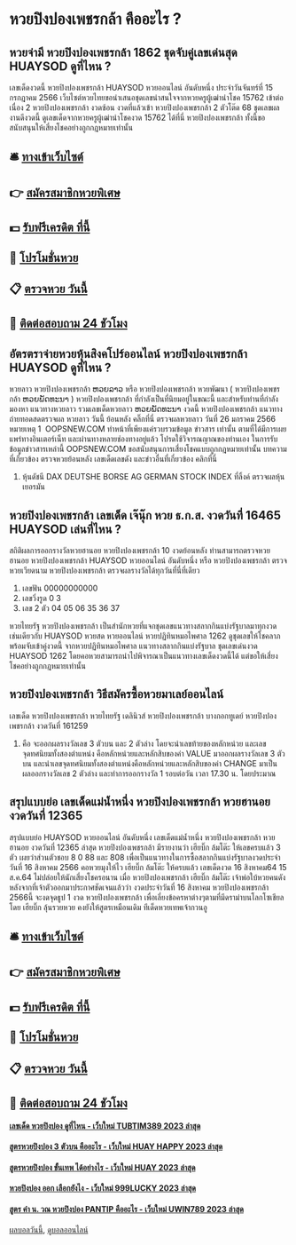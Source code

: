 # หวยปิงปองเพชรกล้า คืออะไร ?
## หวยจ่ามี หวยปิงปองเพชรกล้า 1862 ชุดจับคู่เลขเด่นสุด HUAYSOD ดูที่ไหน ?
เลขเด็ดงวดนี้ หวยปิงปองเพชรกล้า HUAYSOD หวยออนไลน์ อันดับหนึ่ง ประจำวันจันทร์ที่ 15 กรกฎาคม 2566 เว็บไซต์หวยไทยขอนำเสนอชุดเลขน่าสนใจจากหวยครูผู้เฒ่านำโชค 15762 เข้าต่อเนื่อง 2 หวยปิงปองเพชรกล้า งวดซ้อน งวดที่แล้วเข้า หวยปิงปองเพชรกล้า 2 ตัวโต๊ด 68 ชุดเลขผลงานดีงวดนี้ ดูเลขเด็ดจากหวยครูผู้เฒ่านำโชคงวด 15762 ได้ที่นี่ หวยปิงปองเพชรกล้า ทั้งนี้ขอสนับสนุนให้เสี่ยงโชคอย่างถูกกฎหมายเท่านั้น

## 🛎 [ทางเข้าเว็บไซต์](https://bit.ly/3BG5bNw)
## 👉 [สมัครสมาชิกหวยพิเศษ](https://bit.ly/3BG5bNw)
## 💵 [รับฟรีเครดิต ที่นี้](https://bit.ly/3C3mvgS)
## 👑 [โปรโมชั่นหวย](https://bit.ly/3C3mvgS)
## 📋 [ตรวจหวย วันนี้](https://bit.ly/3C3mvgS)
## 📱 [ติดต่อสอบถาม 24 ชัวโมง](https://bit.ly/3C3mvgS)

## อัตรตราจ่ายหวยหุ้นสิงคโปร์ออนไลน์ หวยปิงปองเพชรกล้า HUAYSOD ดูที่ไหน ?
หวยลาว หวยปิงปองเพชรกล้า ຫວຍລາວ หรือ หวยปิงปองเพชรกล้า หวยพัฒนา ( หวยปิงปองเพชรกล้า ຫວຍພັດທະນາ ) หวยปิงปองเพชรกล้า ที่กำลังเป็นที่นิยมอยู่ในขณะนี้ และสำหรับท่านที่กำลังมองหา แนวทางหวยลาว รวมเลขเด็ดหวยลาว ຫວຍພັດທະນາ งวดนี้
 หวยปิงปองเพชรกล้า แนวทางถ่ายทอดสดตรวจผล หวยลาว วันนี้ ย้อนหลัง คลิ๊กที่นี่ 
ตรวจผลหวยลาว วันที่ 26 มกราคม 2566
หมายเหตุ 1  OOPSNEW.COM ทำหน้าที่เพียงแค่รวบรวมข้อมูล ข่าวสาร เท่านั้น ตามที่ได้มีการเผยแพร่ทางอินเตอร์เน็ท และผ่านทางหลายช่องทางอยู่แล้ว โปรดใช้วิจารณญาณของท่านเอง ในการรับข้อมูลข่าวสารเหล่านี้ OOPSNEW.COM ขอสนับสนุนการเสี่ยงโชคแบบถูกกฎหมายเท่านั้น
บทความที่เกี่ยวข้อง
ตรวจหวยย้อนหลัง เลขเด็ดเลขดัง และข่าวอื่นที่เกี่ยวข้อง คลิกที่นี่
1. หุ้นดัชนี DAX DEUTSHE BORSE AG GERMAN STOCK INDEX ที่ลิ้งค์ ตรวจผลหุ้นเยอรมัน

## หวยปิงปองเพชรกล้า เลขเด็ด เจ๊นุ๊ก หวย ธ.ก.ส. งวดวันที่ 16465 HUAYSOD เล่นที่ไหน ?
สถิติผลการออกรางวัลหวยฮานอย หวยปิงปองเพชรกล้า 10 งวดย้อนหลัง ท่านสามารถตรวจหวยฮานอย หวยปิงปองเพชรกล้า HUAYSOD หวยออนไลน์ อันดับหนึ่ง หรือ หวยปิงปองเพชรกล้า ตรวจหวยเวียดนาม หวยปิงปองเพชรกล้า ตรวจผลรางวัลได้ทุกวันที่นี่ที่เดียว
1. เลขฟัน 00000000000
2. เลขวิ่งรูด 0 3
3. เลข 2 ตัว 04 05 06 35 36 37

หวยไทยรัฐ หวยปิงปองเพชรกล้า เป็นสำนักหวยที่แจกชุดเลขแนวทางสลากกินแบ่งรัฐบาลมาทุกงวด เช่นเดียวกับ HUAYSOD หวยสด หวยออนไลน์ หวยปฏิทินหมอไพศาล 1262 ดูชุดเลขให้โชคลาภ พร้อมจับเข้าคู่งวดนี้ จากหวยปฏิทินหมอไพศาล แนวทางสลากกินแบ่งรัฐบาล ชุดเลขเด่นงวด HUAYSOD 1262 โดยคอหวยสามารถนำไปพิจารณาเป็นแนวทางเลขเด็ดงวดนี้ได้ แต่ขอให้เสี่ยงโชคอย่างถูกกฎหมายเท่านั้น

## หวยปิงปองเพชรกล้า วิธีสมัครซื้อหวยมาเลย์ออนไลน์
เลขเด็ด หวยปิงปองเพชรกล้า หวยไทยรัฐ เดลินิวส์ หวยปิงปองเพชรกล้า บางกอกทูเดย์ หวยปิงปองเพชรกล้า งวดวันที่ 161259
1. คือ จะออกผลรางวัลเลข 3 ตัวบน และ 2 ตัวล่าง โดยจะนำเลขท้ายของหลักหน่วย และเลขจุดทศนิยมทั้งสองตำแหน่ง คือหลักหน่วยและหลักสิบของค่า VALUE มาออกผลรางวัลเลข 3 ตัวบน และนำเลขจุดทศนิยมทั้งสองตำแหน่งคือหลักหน่วยและหลักสิบของค่า CHANGE มาเป็นผลออกรางวัลเลข 2 ตัวล่าง และทำการออกรางวัล 1 รอบต่อวัน เวลา 17.30 น. โดยประมาณ

## สรุปแบบย่อ เลขเด็ดแม่น้ำหนึ่ง หวยปิงปองเพชรกล้า หวยฮานอย งวดวันที่ 12365
สรุปแบบย่อ HUAYSOD หวยออนไลน์ อันดับหนึ่ง เลขเด็ดแม่น้ำหนึ่ง หวยปิงปองเพชรกล้า หวยฮานอย งวดวันที่ 12365 ล่าสุด หวยปิงปองเพชรกล้า มีรายงานว่า เฮียบิ๊ก ล้มโต๊ะ ให้เลขครบแล้ว 3 ตัว เผยว่าส่วนตัวชอบ 8 0 88 และ 808 เพื่อเป็นแนวทางในการซื้อสลากกินแบ่งรัฐบาลงวดประจำวันที่ 16 สิงหาคม 2566
คอหวยมุงให้ไว เฮียบิ๊ก ล้มโต๊ะ ให้ครบแล้ว เลขเด็ดงวด 16 สิงหาคม64
15 ส.ค.64 ไม่ปล่อยให้นักเสี่ยงโชครอนาน เมื่อ หวยปิงปองเพชรกล้า เฮียบิ๊ก ล้มโต๊ะ เจ้าพ่อใบ้หวยคนดัง หลังจากที่เจ้าตัวออกมาประกาศชัดเจนแล้วว่า งวดประจำวันที่ 16 สิงหาคม หวยปิงปองเพชรกล้า 2566นี้ จะงดจุดธูป 1 งวด หวยปิงปองเพชรกล้า เพื่อเลี่ยงข้อครหาต่างๆตามที่มีดราม่าบนโลกโซเชียล โดย เฮียบิ๊ก ลุ้นรวยหวย คงยังให้สูตรเหมือนเดิม ทีเด็ดหวยเทพเจ้ากวนอู

## 🛎 [ทางเข้าเว็บไซต์](https://bit.ly/3BG5bNw)
## 👉 [สมัครสมาชิกหวยพิเศษ](https://bit.ly/3BG5bNw)
## 💵 [รับฟรีเครดิต ที่นี้](https://bit.ly/3C3mvgS)
## 👑 [โปรโมชั่นหวย](https://bit.ly/3C3mvgS)
## 📋 [ตรวจหวย วันนี้](https://bit.ly/3C3mvgS)
## 📱 [ติดต่อสอบถาม 24 ชัวโมง](https://bit.ly/3C3mvgS)

#### [เลขเด็ด หวยปิงปอง ดูที่ไหน - เว็บใหม่ TUBTIM389 2023 ล่าสุด](https://atom.io/themes/เลขเด็ด%20หวยปิงปอง%20ดูที่ไหน%20-%20เว็บใหม่%20tubtim389%202023%20ล่าสุด)
#### [สูตรหวยปิงปอง 3 ตัวบน คืออะไร - เว็บใหม่ HUAY HAPPY 2023 ล่าสุด](https://atom.io/themes/สูตรหวยปิงปอง%203%20ตัวบน%20คืออะไร%20-%20เว็บใหม่%20huay%20happy%202023%20ล่าสุด)
#### [สูตรหวยปิงปอง ขั้นเทพ ได้อย่างไร - เว็บใหม่ HUAY 2023 ล่าสุด](https://atom.io/themes/สูตรหวยปิงปอง%20ขั้นเทพ%20ได้อย่างไร%20-%20เว็บใหม่%20huay%202023%20ล่าสุด)
#### [หวยปิงปอง ออก เลือกยังไง - เว็บใหม่ 999LUCKY 2023 ล่าสุด](https://atom.io/themes/หวยปิงปอง%20ออก%20เลือกยังไง%20-%20เว็บใหม่%20999lucky%202023%20ล่าสุด)
#### [สูตร คํา น. วณ หวยปิงปอง PANTIP คืออะไร - เว็บใหม่ UWIN789 2023 ล่าสุด](https://atom.io/themes/สูตร%20คํา%20น.%20วณ%20หวยปิงปอง%20pantip%20คืออะไร%20-%20เว็บใหม่%20uwin789%202023%20ล่าสุด)

[ผลบอลวันนี้](https://siamsport.tv "ผลบอลวันนี้"), [ดูบอลออนไลน์](https://siamsport.tv/ดูบอลสด "ดูบอลออนไลน์")